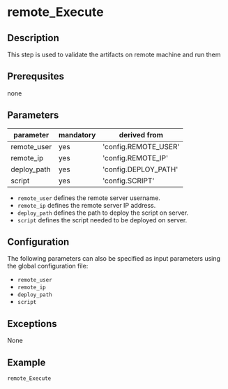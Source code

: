 # remote_Execute

## Description
This step is used to validate the artifacts on remote machine and run them

## Prerequsites
none

## Parameters

| parameter | mandatory | derived from |
| ----------|-----------|--------------|
| remote_user | yes | 'config.REMOTE_USER'|
| remote_ip | yes | 'config.REMOTE_IP' |
| deploy_path | yes | 'config.DEPLOY_PATH' |
| script | yes | 'config.SCRIPT' |


* `remote_user` defines the remote server username.
* `remote_ip` defines the remote server IP address.
* `deploy_path` defines the path to deploy the script on server.
* `script` defines the script needed to be deployed on server.

## Configuration
The following parameters can also be specified as input parameters using the global configuration file:

* `remote_user`
* `remote_ip`
* `deploy_path`
* `script`

## Exceptions

None

## Example

```groovy
remote_Execute
```
